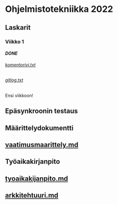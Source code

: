# Ohjelmistotekniikka 2022

## Laskarit

### **Viikko 1**
#### *DONE*

###### [komentorivi.txt](laskarit/viikko1/kometorivi.txt)
###### [gitlog.txt](laskarit/viikko1/gitlog.txt)
Ensi viikkoon!

## Epäsynkroonin testaus

## Määrittelydokumentti

## [vaatimusmaarittely.md](documents/vaatimusmaarittely.md)

## Työaikakirjanpito

## [tyoaikakijanpito.md](documents/tyoaikakirjanpito.md)

## [arkkitehtuuri.md](laskarit/makro-app/dokumentaatio/arkkitehtuuri.md)
